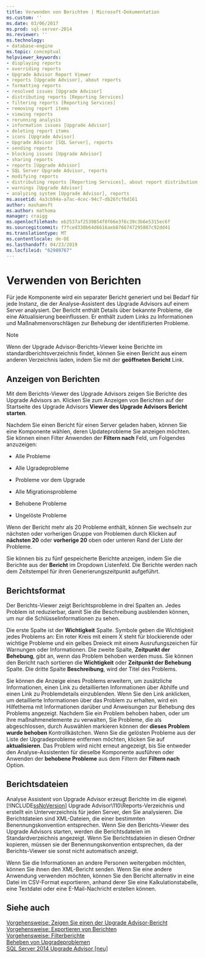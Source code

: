 ```yaml
---
title: Verwenden von Berichten | Microsoft-Dokumentation
ms.custom: ''
ms.date: 03/06/2017
ms.prod: sql-server-2014
ms.reviewer: ''
ms.technology:
- database-engine
ms.topic: conceptual
helpviewer_keywords:
- displaying reports
- overriding reports
- Upgrade Advisor Report Viewer
- reports [Upgrade Advisor], about reports
- formatting reports
- resolved issues [Upgrade Advisor]
- distributing reports [Reporting Services]
- filtering reports [Reporting Services]
- removing report items
- viewing reports
- rerunning analysis
- information issues [Upgrade Advisor]
- deleting report items
- icons [Upgrade Advisor]
- Upgrade Advisor [SQL Server], reports
- sending reports
- blocking issues [Upgrade Advisor]
- sharing reports
- reports [Upgrade Advisor]
- SQL Server Upgrade Advisor, reports
- modifying reports
- distributing reports [Reporting Services], about report distribution
- warnings [Upgrade Advisor]
- analyzing system [Upgrade Advisor], reports
ms.assetid: 4a3cb94a-a7ac-4cec-94c7-db26fcf6d161
author: mashamsft
ms.author: mathoma
manager: craigg
ms.openlocfilehash: eb2537af2539854f0f66e3f6c39c3b6e5315ec6f
ms.sourcegitcommit: f7fced330b64d6616aeb8766747295807c92dd41
ms.translationtype: MT
ms.contentlocale: de-DE
ms.lasthandoff: 04/23/2019
ms.locfileid: "62989767"
---
```

# <a name="using-reports"></a>Verwenden von Berichten
  Für jede Komponente wird ein separater Bericht generiert und bei Bedarf für jede Instanz, die der Analyse-Assistent des Upgrade Advisors auf einem Server analysiert. Der Bericht enthält Details über bekannte Probleme, die eine Aktualisierung beeinflussen. Er enthält zudem Links zu Informationen und Maßnahmenvorschlägen zur Behebung der identifizierten Probleme.  
  
> [!NOTE]  
>  Wenn der Upgrade Advisor-Berichts-Viewer keine Berichte im standardberichtsverzeichnis findet, können Sie einen Bericht aus einem anderen Verzeichnis laden, indem Sie mit der **geöffneten Bericht** Link.  
  
## <a name="viewing-reports"></a>Anzeigen von Berichten  
 Mit dem Berichts-Viewer des Upgrade Advisors zeigen Sie Berichte des Upgrade Advisors an. Klicken Sie zum Anzeigen von Berichten auf der Startseite des Upgrade Advisors **Viewer des Upgrade Advisors Bericht starten**.  
  
 Nachdem Sie einen Bericht für einen Server geladen haben, können Sie eine Komponente wählen, deren Updateprobleme Sie anzeigen möchten. Sie können einen Filter Anwenden der **Filtern nach** Feld, um Folgendes anzuzeigen:  
  
-   Alle Probleme  
  
-   Alle Ugradeprobleme  
  
-   Probleme vor dem Upgrade  
  
-   Alle Migrationsprobleme  
  
-   Behobene Probleme  
  
-   Ungelöste Probleme  
  
 Wenn der Bericht mehr als 20 Probleme enthält, können Sie wechseln zur nächsten oder vorherigen Gruppe von Problemen durch Klicken auf **nächsten 20** oder **vorherige 20** oben oder unteren Rand der Liste der Probleme.  
  
 Sie können bis zu fünf gespeicherte Berichte anzeigen, indem Sie die Berichte aus der **Bericht** im Dropdown Listenfeld. Die Berichte werden nach dem Zeitstempel für ihren Generierungszeitpunkt aufgeführt.  
  
## <a name="report-format"></a>Berichtsformat  
 Der Berichts-Viewer zeigt Berichtsprobleme in drei Spalten an. Jedes Problem ist reduzierbar, damit Sie die Beschreibung ausblenden können, um nur die Schlüsselinformationen zu sehen.  
  
 Die erste Spalte ist der **Wichtigkeit** Spalte. Symbole geben die Wichtigkeit jedes Problems an: Ein roter Kreis mit einem X steht für blockierende oder wichtige Probleme und ein gelbes Dreieck mit einem Ausrufungszeichen für Warnungen oder Informationen. Die zweite Spalte, **Zeitpunkt der Behebung**, gibt an, wenn das Problem behoben werden muss. Sie können den Bericht nach sortieren die **Wichtigkeit** oder **Zeitpunkt der Behebung** Spalte. Die dritte Spalte **Beschreibung**, wird der Titel des Problems.  
  
 Sie können die Anzeige eines Problems erweitern, um zusätzliche Informationen, einen Link zu detaillierten Informationen über Abhilfe und einen Link zu Problemdetails einzublenden. Wenn Sie den Link anklicken, um detaillierte Informationen über das Problem zu erhalten, wird ein Hilfethema mit Informationen darüber und Anweisungen zur Behebung des Problems angezeigt. Nachdem Sie ein Problem behoben haben, oder um Ihre maßnahmenelemente zu verwalten, Sie Probleme, die als abgeschlossen, durch Auswählen markieren können der **dieses Problem wurde behoben** Kontrollkästchen. Wenn Sie die gelösten Probleme aus der Liste der Upgradeprobleme entfernen möchten, klicken Sie auf **aktualisieren**. Das Problem wird nicht erneut angezeigt, bis Sie entweder den Analyse-Assistenten für dieselbe Komponente ausführen oder Anwenden der **behobene Probleme** aus dem Filtern der **Filtern nach** Option.  
  
## <a name="report-files"></a>Berichtsdateien  
 Analyse Assistent von Upgrade Advisor erzeugt Berichte im die eigene\\ [!INCLUDE[ssNoVersion](../../includes/ssnoversion-md.md)] Upgrade Advisor\110\Reports-Verzeichnis und erstellt ein Unterverzeichnis für jeden Server, den Sie analysieren. Die Berichtdateien sind XML-Dateien, die einer bestimmten Benennungskonvention entsprechen. Wenn Sie den Berichts-Viewer des Upgrade Advisors starten, werden die Berichtsdateien im Standardverzeichnis angezeigt. Wenn Sie Berichtsdateien in diesen Ordner kopieren, müssen sie der Benennungskonvention entsprechen, da der Berichts-Viewer sie sonst nicht automatisch anzeigt.  
  
 Wenn Sie die Informationen an andere Personen weitergeben möchten, können Sie ihnen den XML-Bericht senden. Wenn Sie eine andere Anwendung verwenden möchten, können Sie den Bericht alternativ in eine Datei im CSV-Format exportieren, anhand derer Sie eine Kalkulationstabelle, eine Textdatei oder eine E-Mail-Nachricht erstellen können.  
  
## <a name="see-also"></a>Siehe auch  
 [Vorgehensweise: Zeigen Sie einen der Upgrade Advisor-Bericht](../../../2014/sql-server/install/how-to-view-an-upgrade-advisor-report.md)   
 [Vorgehensweise: Exportieren von Berichten](../../../2014/sql-server/install/how-to-export-reports.md)   
 [Vorgehensweise: Filterberichte](../../../2014/sql-server/install/how-to-filter-reports.md)   
 [Beheben von Upgradeproblemen](../../../2014/sql-server/install/resolving-upgrade-issues.md)   
 [SQL Server 2014 Upgrade Advisor &#91;neu&#93;](sql-server-2014-upgrade-advisor.md)  
  
  
